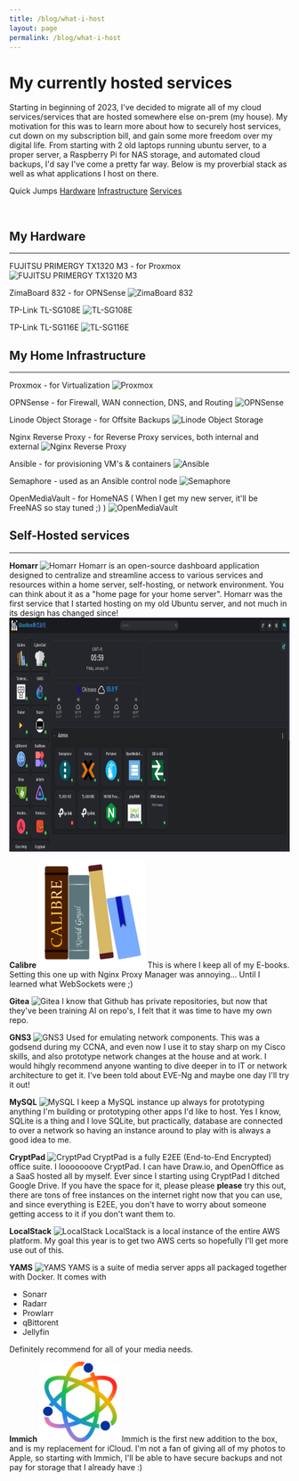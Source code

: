 ```yaml
---
title: /blog/what-i-host
layout: page
permalink: /blog/what-i-host
---
```


# My currently hosted services
Starting in beginning of 2023, I've decided to migrate all of my cloud services/services that are hosted somewhere else on-prem (my house). My motivation for this was to learn more about how to securely host services, cut down on my subscription bill, and gain some more freedom over my digital life. From starting with 2 old laptops running ubuntu server, to a proper server, a Raspberry Pi for NAS storage, and automated cloud backups, I'd say I've come a pretty far way. Below is my proverbial stack as well as what applications I host on there.
<br />

Quick Jumps
[Hardware](#my-hardware)
[Infrastructure](#my-home-infrastructure)
[Services](#self-hosted-services)

<br />

## My Hardware
----------
FUJITSU PRIMERGY TX1320 M3 - for Proxmox
![FUJITSU PRIMERGY TX1320 M3](https://www.bsi.uk.com/media/catalog/product/cache/1/thumbnail/1280x960/040ec09b1e35df139433887a97daa66f/4/2/42450_fujitsu_server_primergy_tx1320_m3_left_side_open_lpr.jpg)

ZimaBoard 832 - for OPNSense
![ZimaBoard 832](https://cdn.shopify.com/s/files/1/0549/4495/6614/products/zimaboard-832-2021-special-edition-100446_195x195@2x.jpg?v=1683039366)

TP-Link TL-SG108E
![TL-SG108E](https://shopdelta.eu/shop_image/product/tl-sg108e.jpg)

TP-Link TL-SG116E
![TL-SG116E](https://shopdelta.eu/shop_image/product/tl-sg116e.jpg)

## My Home Infrastructure
----------
Proxmox - for Virtualization
![Proxmox](https://blog.miniserver.it/wp-content/uploads/logo-proxmox-firewallhardware.jpg)
<br />

OPNSense - for Firewall, WAN connection, DNS, and Routing
![OPNSense](https://www.bsmithio.com/post/opnsense-dashboard/opnsense-logo.png)
<br />

Linode Object Storage - for Offsite Backups
<img src="https://www.linode.com/wp-content/uploads/2019/06/linode-splash-object-storage-scale-data.svg" Alt="Linode Object Storage" width="200" height="200" />
<br />

Nginx Reverse Proxy - for Reverse Proxy services, both internal and external
![Nginx Reverse Proxy](https://i0.wp.com/easycode.page/wp-content/uploads/2021/09/download.jpeg?fit=192%2C192&ssl=1)
<br />

Ansible - for provisioning VM's & containers
![Ansible](https://databarracks.imgix.net/uploads/Logos/ansible-logo-red.png?w=150&q=90&auto=format&fit=crop&crop=faces,edges&fm=png)
<br />

Semaphore - used as an Ansible control node 
![Semaphore](https://semaphoreui.com/img/favicon.png?_2825)
<br />

OpenMediaVault - for HomeNAS ( When I get my new server, it'll be FreeNAS so stay tuned ;) ) 
![OpenMediaVault](https://images.sftcdn.net/images/t_app-icon-s/p/a960b59d-21db-466b-8166-ee2f06f45664/3071543822/openmediavault-icon.png)
<br />

## Self-Hosted services
----------
**Homarr**
<img src="https://external-content.duckduckgo.com/iu/?u=https%3A%2F%2Fdevcarotte.fr%2Fimgs%2Flogo%2Flogo.png&f=1&nofb=1&ipt=bf61c8e40ad24ce086103b1ed60095bf7b51afeb23d9ef63b3e2b5f54b87b183&ipo=images" Alt="Homarr" width="200" height="150" />
Homarr is an open-source dashboard application designed to centralize and streamline access to various services and resources within a home server, self-hosting, or network environment. You can think about it as a "home page for your home server". 
Homarr was the first service that I started hosting on my old Ubuntu server, and not much in its design has changed since!
<img src="/assets/homarr-dashboard.png" Alt="My Homarr Dashbaord" width="900" height="420" />
<br />

**Calibre**
![Calibre](https://raw.githubusercontent.com/linuxserver/docker-templates/master/linuxserver.io/img/calibre-logo.png)
This is where I keep all of my E-books. Setting this one up with Nginx Proxy Manager was annoying... Until I learned what WebSockets were ;)
<br />

**Gitea**
![Gitea](https://cdn.icon-icons.com/icons2/2407/PNG/128/gitea_icon_146173.png)
I know that Github has private repositories, but now that they've been training AI on repo's, I felt that it was time to have my own repo.
<br />

**GNS3**
![GNS3](https://assets.goodfirms.co/software/general/gns3.png)
Used for emulating network components. This was a godsend during my CCNA, and even now I use it to stay sharp on my Cisco skills, and also prototype network changes at the house and at work. I would hihgly recommend anyone wanting to dive deeper in to IT or network architecture to get it. I've been told about EVE-Ng and maybe one day I'll try it out!
<br />

**MySQL**
![MySQL](https://toppng.com/uploads/thumbnail/mysql-logo-png-design-11660514445kyekt4slt8.png)
I keep a MySQL instance up always for prototyping anything I'm building or prototyping other apps I'd like to host. Yes I know, SQLite is a thing and I love SQLite, but practically, database are connected to over a network so having an instance around to play with is always a good idea to me.
<br />

**CryptPad**
![CryptPad](https://vscteam.de/wp-content/uploads/2021/03/CryptPad_logo-e1630493144708.png)
CryptPad is a fully E2EE (End-to-End Encrypted) office suite. I looooooove CryptPad. I can have Draw.io, and OpenOffice as a SaaS hosted all by myself. Ever since I starting using CryptPad I ditched Google Drive. If you have the space for it, please please **please** try this out, there are tons of free instances on the internet right now that you can use, and since everything is E2EE, you don't have to worry about someone getting access to it if you don't want them to.
<br />

**LocalStack**
![LocalStack](https://media.trustradius.com/vendor-logos/Cn/G9/KR26U0CBJ7PT-180x180.PNG)
LocalStack is a local instance of the entire AWS platform. My goal this year is to get two AWS certs so hopefully I'll get more use out of this.
<br />

**YAMS**
<img src="https://yams.media/pics/logo.webp" Alt="YAMS" width="200" height="200" />
YAMS is a suite of media server apps all packaged together with Docker. It comes with
* Sonarr
* Radarr
* Prowlarr
* qBittorent
* Jellyfin

Definitely recommend for all of your media needs.
<br />

**Immich**
![Immich](https://raw.githubusercontent.com/immich-app/immich/main/mobile/android/app/src/main/res/mipmap-xxhdpi/ic_launcher.png)
Immich is the first new addition to the box, and is my replacement for iCloud. I'm not a fan of giving all of my photos to Apple, so starting with Immich, I'll be able to have secure backups and not pay for storage that I already have :)
<br />
